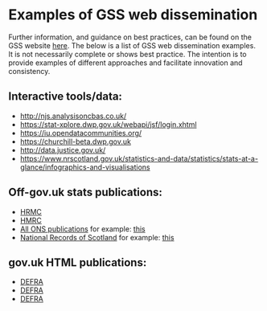 # Examples of GSS web dissemination
Further information, and guidance on best practices, can be found on the GSS website [here](https://gss.civilservice.gov.uk/guidances/communicating-statistics/).
The below is a list of GSS web dissemination examples. It is not necessarily complete or shows best practice. The intention is to provide examples of different approaches and facilitate innovation and consistency.

## Interactive tools/data:  
* http://njs.analysisoncbas.co.uk/  
* https://stat-xplore.dwp.gov.uk/webapi/jsf/login.xhtml  
* https://iu.opendatacommunities.org/  
* https://churchill-beta.dwp.gov.uk  
* http://data.justice.gov.uk/  
* https://www.nrscotland.gov.uk/statistics-and-data/statistics/stats-at-a-glance/infographics-and-visualisations  

## Off-gov.uk stats publications:  
* [HRMC](https://kai-data-exploitation.github.io/monthly-stamp-duty-ns-output/msdlt_spine.html)  
* [HMRC](https://kai-data-exploitation.github.io/ns-employment-allowance/empall_spine.html)  
* [All ONS publications](https://www.ons.gov.uk/atoz) for example: [this](https://www.ons.gov.uk/peoplepopulationandcommunity/healthandsocialcare/drugusealcoholandsmoking/bulletins/opinionsandlifestylesurveyadultdrinkinghabitsingreatbritain/2017)  
* [National Records of Scotland](https://www.nrscotland.gov.uk/statistics-and-data/statistics/stats-at-a-glance/council-area-profiles) for example: [this](https://www.nrscotland.gov.uk/files//statistics/council-area-data-sheets/aberdeen-city-council-profile.html)


## gov.uk HTML publications:  
* [DEFRA](https://www.gov.uk/government/statistics/food-statistics-pocketbook-2017)
* [DEFRA](https://www.gov.uk/government/statistics/family-food-201617)
* [DEFRA](https://www.gov.uk/government/statistics/food-chain-productivity)


